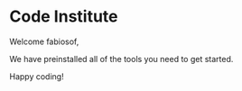 # Code Institute

Welcome fabiosof,

We have preinstalled all of the tools you need to get started.

Happy coding!
